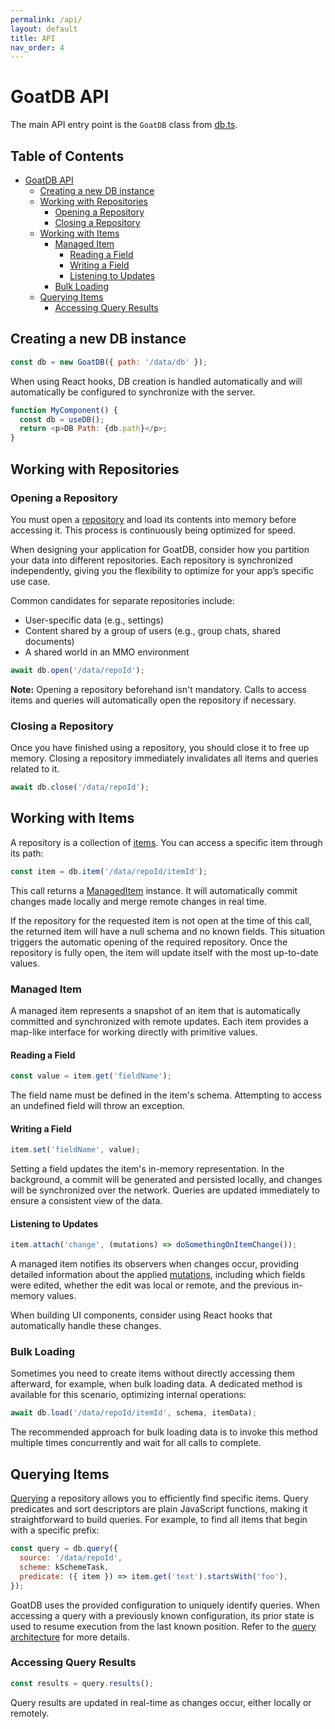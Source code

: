 ```yaml
---
permalink: /api/
layout: default
title: API
nav_order: 4
---
```


# GoatDB API

The main API entry point is the `GoatDB` class from [db.ts](../db/db.ts).

## Table of Contents

- [GoatDB API](#goatdb-api)
  - [Creating a new DB instance](#creating-a-new-db-instance)
  - [Working with Repositories](#working-with-repositories)
    - [Opening a Repository](#opening-a-repository)
    - [Closing a Repository](#closing-a-repository)
  - [Working with Items](#working-with-items)
    - [Managed Item](#managed-item)
      - [Reading a Field](#reading-a-field)
      - [Writing a Field](#writing-a-field)
      - [Listening to Updates](#listening-to-updates)
    - [Bulk Loading](#bulk-loading)
  - [Querying Items](#querying-items)
    - [Accessing Query Results](#accessing-query-results)

## Creating a new DB instance

```javascript
const db = new GoatDB({ path: '/data/db' });
```

When using React hooks, DB creation is handled automatically and will automatically be configured to synchronize with the server.

```javascript
function MyComponent() {
  const db = useDB();
  return <p>DB Path: {db.path}</p>;
}
```

## Working with Repositories

### Opening a Repository

You must open a [repository](concepts.md) and load its contents into memory before accessing it. This process is continuously being optimized for speed.

When designing your application for GoatDB, consider how you partition your data into different repositories. Each repository is synchronized independently, giving you the flexibility to optimize for your app’s specific use case.

Common candidates for separate repositories include:

- User-specific data (e.g., settings)
- Content shared by a group of users (e.g., group chats, shared documents)
- A shared world in an MMO environment

```javascript
await db.open('/data/repoId');
```

**Note:** Opening a repository beforehand isn't mandatory. Calls to access items and queries will automatically open the repository if necessary.

### Closing a Repository

Once you have finished using a repository, you should close it to free up memory. Closing a repository immediately invalidates all items and queries related to it.

```javascript
await db.close('/data/repoId');
```

## Working with Items

A repository is a collection of [items](concepts.md). You can access a specific item through its path:

```javascript
const item = db.item('/data/repoId/itemId');
```

This call returns a [ManagedItem](../db/managed-item.ts) instance. It will automatically commit changes made locally and merge remote changes in real time.

If the repository for the requested item is not open at the time of this call, the returned item will have a null schema and no known fields. This situation triggers the automatic opening of the required repository. Once the repository is fully open, the item will update itself with the most up-to-date values.

### Managed Item

A managed item represents a snapshot of an item that is automatically committed and synchronized with remote updates. Each item provides a map-like interface for working directly with primitive values.

#### Reading a Field

```javascript
const value = item.get('fieldName');
```

The field name must be defined in the item's schema. Attempting to access an undefined field will throw an exception.

#### Writing a Field

```javascript
item.set('fieldName', value);
```

Setting a field updates the item's in-memory representation. In the background, a commit will be generated and persisted locally, and changes will be synchronized over the network. Queries are updated immediately to ensure a consistent view of the data.

#### Listening to Updates

```javascript
item.attach('change', (mutations) => doSomethingOnItemChange());
```

A managed item notifies its observers when changes occur, providing detailed information about the applied [mutations](../db/mutations.ts), including which fields were edited, whether the edit was local or remote, and the previous in-memory values.

When building UI components, consider using React hooks that automatically handle these changes.

### Bulk Loading

Sometimes you need to create items without directly accessing them afterward, for example, when bulk loading data. A dedicated method is available for this scenario, optimizing internal operations:

```javascript
await db.load('/data/repoId/itemId', schema, itemData);
```

The recommended approach for bulk loading data is to invoke this method multiple times concurrently and wait for all calls to complete.

## Querying Items

[Querying](query.md) a repository allows you to efficiently find specific items. Query predicates and sort descriptors are plain JavaScript functions, making it straightforward to build queries. For example, to find all items that begin with a specific prefix:

```javascript
const query = db.query({
  source: '/data/repoId',
  scheme: kSchemeTask,
  predicate: ({ item }) => item.get('text').startsWith('foo'),
});
```

GoatDB uses the provided configuration to uniquely identify queries. When accessing a query with a previously known configuration, its prior state is used to resume execution from the last known position. Refer to the [query architecture](query.md) for more details.

### Accessing Query Results

```javascript
const results = query.results();
```

Query results are updated in real-time as changes occur, either locally or remotely.
